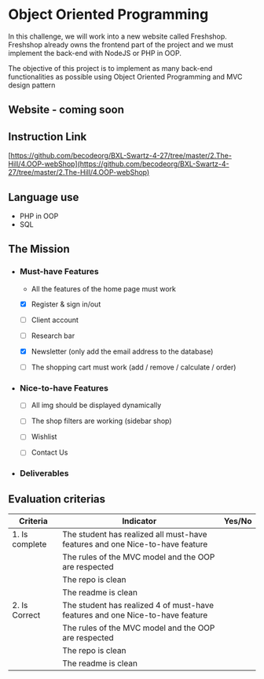 # Object Oriented Programming
In this challenge, we will work into a new website called Freshshop. Freshshop already owns the frontend part of the project and we must implement the back-end with NodeJS or PHP in OOP.

The objective of this project is to implement as many back-end functionalities as possible using Object Oriented Programming and MVC design pattern
## Website - coming soon

## Instruction Link
[https://github.com/becodeorg/BXL-Swartz-4-27/tree/master/2.The-Hill/4.OOP-webShop](https://github.com/becodeorg/BXL-Swartz-4-27/tree/master/2.The-Hill/4.OOP-webShop)

## Language use
 - PHP in OOP 
 - SQL

## The Mission
 - ### Must-have Features
    - All the features of the home page must work
  
    - [x] Register & sign in/out

    - [ ] Client account

    - [ ] Research bar

    - [x] Newsletter (only add the email address to the database)
  
    - [ ] The shopping cart must work (add / remove / calculate / order) 
  
 - ### Nice-to-have Features
    - [ ] All img should be displayed dynamically
  
    - [ ] The shop filters are working (sidebar shop)
  
    - [ ] Wishlist
  
    - [ ] Contact Us
  
 - ### Deliverables

## Evaluation criterias
| Criteria       | Indicator                                                    | Yes/No |
| -------------- | ------------------------------------------------------------ | ------ |
| 1. Is complete | The student has realized all must-have features and one Nice-to-have feature |        |
|                | The rules of the MVC model and the OOP are respected         |        |
|                | The repo is clean                                            |        |
|                | The readme is clean                                          |        |
| 2. Is Correct  | The student has realized 4 of must-have features and one Nice-to-have feature |        |
|                | The rules of the MVC model and the OOP are respected         |        |
|                | The repo is clean                                            |        |
|                | The readme is clean                                          |        |

